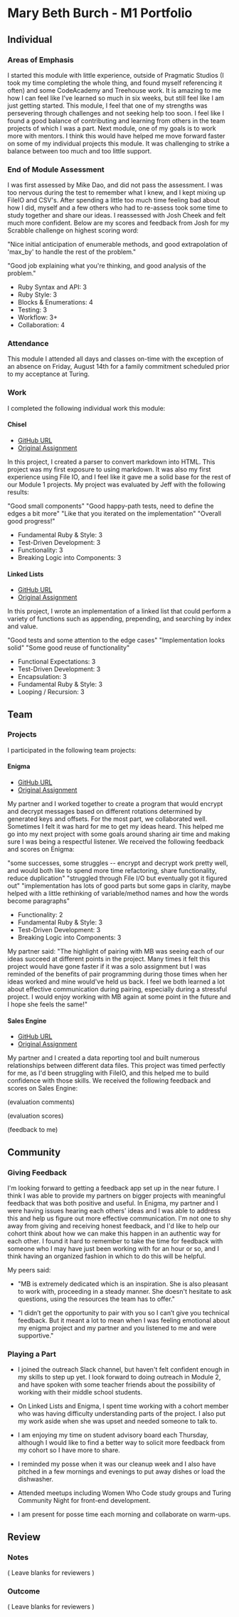 # Mary Beth Burch - M1 Portfolio

## Individual

### Areas of Emphasis

I started this module with little experience, outside of Pragmatic Studios (I took my time completing the whole thing, and found myself referencing it often) and some CodeAcademy and Treehouse work. It is amazing to me how I can feel like I've learned so much in six weeks, but still feel like I am just getting started. This module, I feel that one of my strengths was persevering through challenges and not seeking help too soon. I feel like I found a good balance of contributing and learning from others in the team projects of which I was a part. Next module, one of my goals is to work more with mentors. I think this would have helped me move forward faster on some of my individual projects this module. It was challenging to strike a balance between too much and too little support.

### End of Module Assessment

I was first assessed by Mike Dao, and did not pass the assessment. I was too nervous during the test to remember what I knew, and I kept mixing up FileIO and CSV's. After spending a little too much time feeling bad about how I did, myself and a few others who had to re-assess took some time to study together and share our ideas. I reassessed with Josh Cheek and felt much more confident. Below are my scores and feedback from Josh for my Scrabble challenge on highest scoring word:

"Nice initial anticipation of enumerable methods, and good extrapolation of 'max_by' to handle the rest of the problem."

"Good job explaining what you're thinking, and good analysis of the problem."

* Ruby Syntax and API: 3
* Ruby Style: 3
* Blocks & Enumerations: 4
* Testing: 3
* Workflow: 3+
* Collaboration: 4

### Attendance

This module I attended all days and classes on-time with the exception of an absence on Friday, August 14th for a family commitment scheduled prior to my acceptance at Turing.

### Work

I completed the following individual work this module:

#### Chisel

* [GitHub URL](https://github.com/mbburch/chisel)
* [Original Assignment](https://github.com/turingschool/curriculum/blob/master/source/projects/chisel.markdown)

In this project, I created a parser to convert markdown into HTML. This project was my first exposure to using markdown. It was also my first experience using File IO, and I feel like it gave me a solid base for the rest of our Module 1 projects. My project was evaluated by Jeff with the following results:

"Good small components"
"Good happy-path tests, need to define the edges a bit more"
"Like that you iterated on the implementation"
"Overall good progress!"

* Fundamental Ruby & Style: 3
* Test-Driven Development: 3
* Functionality: 3
* Breaking Logic into Components: 3

#### Linked Lists

* [GitHub URL](https://github.com/mbburch/linked-lists)
* [Original Assignment](https://github.com/turingschool/challenges/blob/master/linked_lists.markdown)

In this project, I wrote an implementation of a linked list that could perform a variety of functions such as appending, prepending, and searching by index and value.

"Good tests and some attention to the edge cases"
"Implementation looks solid"
"Some good reuse of functionality"

* Functional Expectations: 3
* Test-Driven Development: 3
* Encapsulation: 3
* Fundamental Ruby & Style: 3
* Looping / Recursion: 3

## Team

### Projects

I participated in the following team projects:

#### Enigma

* [GitHub URL](https://github.com/mbburch/EnigmaPlus)
* [Original Assignment](https://github.com/turingschool/curriculum/blob/master/source/projects/enigma.markdown)

My partner and I worked together to create a program that would encrypt and decrypt messages based on different rotations determined by generated keys and offsets. For the most part, we collaborated well. Sometimes I felt it was hard for me to get my ideas heard. This helped me go into my next project with some goals around sharing air time and making sure I was being a respectful listener. We received the following feedback and scores on Enigma:

"some successes, some struggles -- encrypt and decrypt work pretty well, and would both like to spend more time refactoring, share functionality, reduce
duplication"
"struggled through File I/O but eventually got it figured out"
"implementation has lots of good parts but some gaps in clarity, maybe helped
with a little rethinking of variable/method names and how the words become paragraphs"

* Functionality: 2
* Fundamental Ruby & Style: 3
* Test-Driven Development: 3
* Breaking Logic into Components: 3

My partner said: "The highlight of pairing with MB was seeing each of our ideas succeed at different points in the project. Many times it felt this project would have gone faster if it was a solo assignment but I was reminded of the benefits of pair programming during those times when her ideas worked and mine would've held us back. I feel we both learned a lot about effective communication during pairing, especially during a stressful project. I would enjoy working with MB again at some point in the future and I hope she feels the same!"


#### Sales Engine

* [GitHub URL]()
* [Original Assignment](https://github.com/turingschool/curriculum/blob/master/source/projects/sales_engine.markdown)

My partner and I created a data reporting tool and built numerous relationships between different data files. This project was timed perfectly for me, as I'd been struggling with FileIO, and this helped me to build confidence with those skills. We received the following feedback and scores on Sales Engine:

(evaluation comments)

(evaluation scores)

(feedback to me)

## Community

### Giving Feedback

I'm looking forward to getting a feedback app set up in the near future. I think I was able to provide my partners on bigger projects with meaningful feedback that was both positive and useful. In Enigma, my partner and I were having issues hearing each others' ideas and I was able to address this and help us figure out more effective communication. I'm not one to shy away from giving and receiving honest feedback, and I'd like to help our cohort think about how we can make this happen in an authentic way for each other. I found it hard to remember to take the time for feedback with someone who I may have just been working with for an hour or so, and I think having an organized fashion in which to do this will be helpful.

My peers said:
* "MB is extremely dedicated which is an inspiration. She is also pleasant to work with, proceeding in a steady manner. She doesn't hesitate to ask questions, using the resources the team has to offer."

* "I didn’t get the opportunity to pair with you so I can’t give you technical feedback.  But it meant a lot to mean when I was feeling emotional about my enigma project and my partner and you listened to me and were supportive."

### Playing a Part

* I joined the outreach Slack channel, but haven't felt confident enough in my skills to step up yet. I look forward to doing outreach in Module 2, and have spoken with some teacher friends about the possibility of working with their middle school students.

* On Linked Lists and Enigma, I spent time working with a cohort member who was having difficulty understanding parts of the project. I also put my work aside when she was upset and needed someone to talk to.

* I am enjoying my time on student advisory board each Thursday, although I would like to find a better way to solicit more feedback from my cohort so I have more to share.

* I reminded my posse when it was our cleanup week and I also have pitched in a few mornings and evenings to put away dishes or load the dishwasher.

* Attended meetups including Women Who Code study groups and Turing Community Night for front-end development.

* I am present for posse time each morning and collaborate on warm-ups. 

## Review

### Notes

( Leave blanks for reviewers )

### Outcome

( Leave blanks for reviewers )
